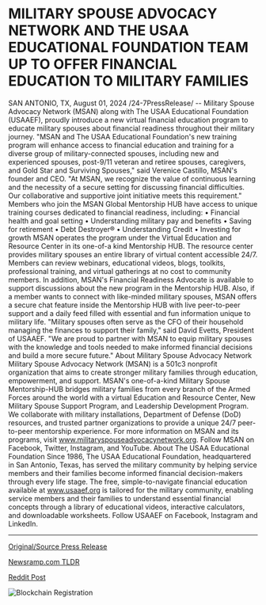 # MILITARY SPOUSE ADVOCACY NETWORK AND THE USAA EDUCATIONAL FOUNDATION TEAM UP TO OFFER FINANCIAL EDUCATION TO MILITARY FAMILIES

SAN ANTONIO, TX, August 01, 2024 /24-7PressRelease/ -- Military Spouse Advocacy Network (MSAN) along with The USAA Educational Foundation (USAAEF), proudly introduce a new virtual financial education program to educate military spouses about financial readiness throughout their military journey.   "MSAN and The USAA Educational Foundation's new training program will enhance access to financial education and training for a diverse group of military-connected spouses, including new and experienced spouses, post-9/11 veteran and retiree spouses, caregivers, and Gold Star and Surviving Spouses," said Verenice Castillo, MSAN's founder and CEO. "At MSAN, we recognize the value of continuous learning and the necessity of a secure setting for discussing financial difficulties. Our collaborative and supportive joint initiative meets this requirement."   Members who join the MSAN Global Mentorship HUB have access to unique training courses dedicated to financial readiness, including:   • Financial health and goal setting  • Understanding military pay and benefits  • Saving for retirement  • Debt Destroyer®  • Understanding Credit  • Investing for growth  MSAN operates the program under the Virtual Education and Resource Center in its one-of-a kind Mentorship HUB. The resource center provides military spouses an entire library of virtual content accessible 24/7. Members can review webinars, educational videos, blogs, toolkits, professional training, and virtual gatherings at no cost to community members. In addition, MSAN's Financial Readiness Advocate is available to support discussions about the new program in the Mentorship HUB.   Also, if a member wants to connect with like-minded military spouses, MSAN offers a secure chat feature inside the Mentorship HUB with live peer-to-peer support and a daily feed filled with essential and fun information unique to military life.   "Military spouses often serve as the CFO of their household managing the finances to support their family," said David Evetts, President of USAAEF. "We are proud to partner with MSAN to equip military spouses with the knowledge and tools needed to make informed financial decisions and build a more secure future."   About Military Spouse Advocacy Network  Military Spouse Advocacy Network (MSAN) is a 501c3 nonprofit organization that aims to create stronger military families through education, empowerment, and support. MSAN's one-of-a-kind Military Spouse Mentorship-HUB bridges military families from every branch of the Armed Forces around the world with a virtual Education and Resource Center, New Military Spouse Support Program, and Leadership Development Program. We collaborate with military installations, Department of Defense (DoD) resources, and trusted partner organizations to provide a unique 24/7 peer-to-peer mentorship experience. For more information on MSAN and its programs, visit www.militaryspouseadvocacynetwork.org. Follow MSAN on Facebook, Twitter, Instagram, and YouTube.   About The USAA Educational Foundation  Since 1986, The USAA Educational Foundation, headquartered in San Antonio, Texas, has served the military community by helping service members and their families become informed financial decision-makers through every life stage. The free, simple-to-navigate financial education available at www.usaaef.org is tailored for the military community, enabling service members and their families to understand essential financial concepts through a library of educational videos, interactive calculators, and downloadable worksheets. Follow USAAEF on Facebook, Instagram and LinkedIn. 

---

[Original/Source Press Release](https://www.24-7pressrelease.com/press-release/512978/military-spouse-advocacy-network-and-the-usaa-educational-foundation-team-up-to-offer-financial-education-to-military-families)
                    

[Newsramp.com TLDR](None) 



[Reddit Post](https://www.reddit.com/r/newsramp/comments/1ehafsk/new_virtual_financial_education_program_launched/) 



![Blockchain Registration](https://cdn.newsramp.app/24-7PressRelease/qrcode/248/1/ableWdy9.webp)